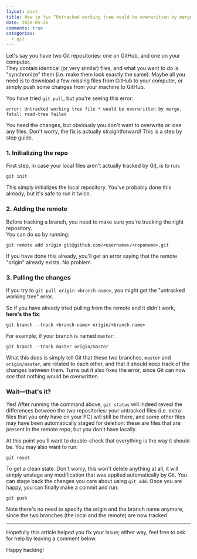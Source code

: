 ```yaml
---
layout: post
title: How to fix “Untracked working tree would be overwritten by merge” error
date: 2020-05-26
comments: true
categories:
  - git
---
```


Let's say you have two Git repositories: one on GitHub, and one on your computer.<br>They contain identical (or very similar) files, and what you want to do is "synchronize" them (i.e. make them look exactly the same). Maybe all you need is to download a few missing files from GitHub to your computer, or simply push some changes from your machine to GitHub.

You have tried `git pull`, but you're seeing this error:

    error: Untracked working tree file * would be overwritten by merge.
    fatal: read-tree failed

You need the changes, but obviously you don't want to overwrite or lose any files. Don't worry, the fix is actually straightforward! This is a step by step guide.

### 1. Initializing the repo

First step, in case your local files aren't actually tracked by Git, is to run:

    git init

This simply initializes the local repository. You've probably done this already, but it's safe to run it twice.

### 2. Adding the remote

Before tracking a branch, you need to make sure you're tracking the right repository.<br> You can do so by running:

    git remote add origin git@github.com/<username>/<reponame>.git

If you have done this already, you'll get an error saying that the remote "origin" already exists. No problem.

### 3. Pulling the changes

If you try to `git pull origin <branch-name>`, you might get the "untracked working tree" error.

So if you have already tried pulling from the remote and it didn't work, **here's the fix**:

    git branch --track <branch-name> origin/<branch-name>

For example, if your branch is named `master`:

    git branch --track master origin/master

What this does is simply tell Git that these two branches, `master` and `origin/master`, are related to each other, and that it should keep track of the changes between them. Turns out it also fixes the error, since Git can now _see_ that nothing would be overwritten.

### Wait—that's it?

Yes! After running the command above, `git status` will indeed reveal the differences between the two repositories: your untracked files (i.e. extra files that you only have on your PC) will still be there, and some other files may have been automatically staged for deletion: these are files that are present in the remote repo, but you don't have locally.

At this point you'll want to double-check that everything is the way it should be. You may also want to run:

    git reset

To get a clean state. Don't worry, this won't delete anything at all, it will simply unstage any modification that was applied automatically by Git. You can stage back the changes you care about using `git add`. Once you are happy, you can finally make a commit and run:

    git push

Note there's no need to specify the origin and the branch name anymore, since the two branches (the local and the remote) are now tracked.

---

Hopefully this article helped you fix your issue; either way, feel free to ask for help by leaving a comment below.

Happy hacking!
